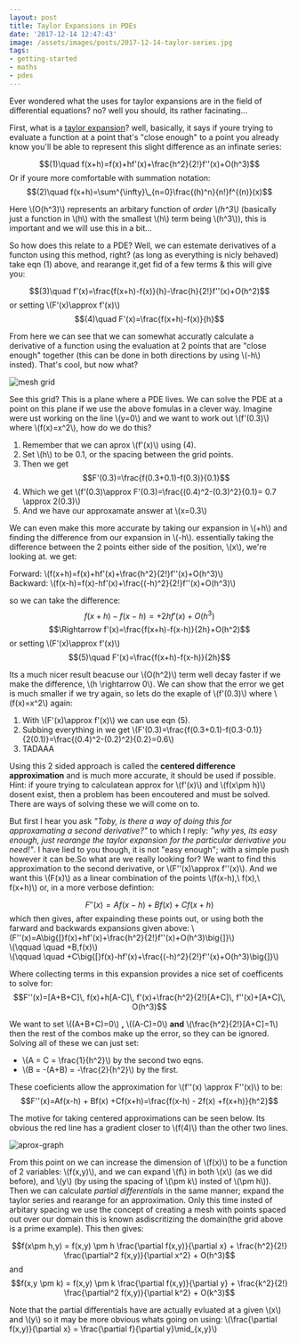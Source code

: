 ```yaml
---
layout: post
title: Taylor Expansions in PDEs
date: '2017-12-14 12:47:43'
image: /assets/images/posts/2017-12-14-taylor-series.jpg
tags:
- getting-started
- maths
- pdes
---
```


Ever wondered what the uses for taylor expansions are in the field of differential equations? no? well you should, its rather facinating...

First, what is a [taylor expansion](https://en.wikipedia.org/wiki/Taylor_series)? well, basically, it says if youre trying to evaluate a function at a point that's "close enough" to a point you already know you'll be able to represent this slight difference as an infinate series:

$$(1)\quad f(x+h)=f(x)+hf'(x)+\frac{h^2}{2!}f''(x)+O(h^3)$$
Or if youre more comfortable with summation notation:
$$(2)\quad f(x+h)=\sum^{\infty}\_{n=0}\frac{(h)^n}{n!}f^{(n)}(x)$$

Here \\(O(h^3)\\)  represents an arbitary function of _order \\(h^3\\)_ (basically just a function in \\(h\\) with the smallest \\(h\\) term being \\(h^3\\)), this is important and we will use this in a bit...

So how does this relate to a PDE?
Well, we can estemate derivatives of a functon using this method, right? (as long as everything is nicly behaved) take eqn (1) above, and rearange it,get fid of a few terms & this will give you:

$$(3)\quad f'(x)=\frac{f(x+h)-f(x)}{h}-\frac{h}{2!}f''(x)+O(h^2)$$
or setting \\(F'(x)\approx f'(x)\\)
$$(4)\quad F'(x)=\frac{f(x+h)-f(x)}{h}$$

From here we can see that we can somewhat accuratly calculate a derivative of a function using the evaluation at 2 points that are "close enough" together (this can be done in both directions by using \\(-h\\) insted). That's cool, but now what?

![mesh grid](../assets/img/content/2017/12/mesh.gif)

See this grid? This is a plane where a PDE lives. We can solve the PDE at a point on this plane if we use the above fomulas in a clever way. Imagine were ust working on the line \\(y=0\\) and we want to work out \\(f'(0.3)\\) where \\(f(x)=x^2\\), how do we do this?

 1. Remember that we can aprox \\(f'(x)\\) using (4).
 2. Set \\(h\\) to be 0.1, or the spacing between the grid points.
 3. Then we get $$F'(0.3)=\frac{f(0.3+0.1)-f(0.3)}{0.1}$$
 4. Which we get \\(f'(0.3)\approx F'(0.3)=\frac{(0.4)^2-(0.3)^2}{0.1}= 0.7 \approx 2(0.3)\\)
 5. And we have our approxamate answer at \\(x=0.3\\)

We can even make this more accurate by taking our expansion in \\(+h\\) and finding the difference from our expansion in \\(-h\\). essentially taking the difference between the 2 points either side of the position, \\(x\\), we're looking at. we get:

Forward: \\(f(x+h)=f(x)\+hf'(x)+\frac{h^2}{2!}f''(x)+O(h^3)\\)  
Backward: \\(f(x-h)=f(x)\-hf'(x)+\frac{(-h)^2}{2!}f''(x)+O(h^3)\\)

so we can take the difference:
$$f(x+h)-f(x-h)=+2hf'(x)+O(h^3)$$
$$\Rightarrow f'(x)=\frac{f(x+h)-f(x-h)}{2h}+O(h^2)$$
or setting \\(F'(x)\approx f'(x)\\)
$$(5)\quad F'(x)=\frac{f(x+h)-f(x-h)}{2h}$$

Its a much nicer result beacuse our \\(O(h^2)\\) term well decay faster if we make the difference, \\(h \rightarrow 0\\). We can show that the error we get is much smaller if we try again, so lets do the exaple of \\(f'(0.3)\\) where \\(f(x)=x^2\\) again:
 1. With \\(F'(x)\approx f'(x)\\) we can use eqn (5).
 2. Subbing everything in we get \\(F'(0.3)=\frac{f(0.3+0.1)-f(0.3-0.1)}{2(0.1)}=\frac{(0.4)^2-(0.2)^2}{0.2}=0.6\\)
 3. TADAAA

Using this 2 sided approach is called the __centered difference approximation__ and is much more accurate, it should be used if possible. Hint: if youre trying to calculatean approx for \\(f'(x)\\) and \\(f(x\pm h)\\) dosent exist, then a problem has been encoutered and must be solved. There are ways of solving these we will come on to. 

But first I hear you ask _"Toby, is there a way of doing this for approxamating a second derivative?"_ to which I reply: _"why yes, its easy enough, just rearange the taylor expansion for the particular derivative you need!"_. I have lied to you though, it is not "easy enough"; with a simple push however it can be.So what are we really looking for? We want to find this approximation to the second derivative, or \\(F''(x)\approx f''(x)\\). And we want this \\(F(x)\\) as a linear combination of the points \\(f(x-h),\ f(x),\ f(x+h)\\) or, in a more verbose defintion:

$$F''(x)=Af(x-h) + Bf(x) +Cf(x+h)$$
which then gives, after expainding these points out, or using both the farward and backwards expansions given above:
\\(F''(x)=A\big{[}f(x)\+hf'(x)+\frac{h^2}{2!}f''(x)+O(h^3)\big{]}\\)   
\\(\qquad \quad +B\,f(x)\\)   
\\(\qquad \quad +C\big{[}f(x)\-hf'(x)+\frac{(-h)^2}{2!}f''(x)+O(h^3)\big{]}\\)   

Where collecting terms in this expansion provides a nice set of coefficents to solve for:
$$F''(x)=[A+B+C]\, f(x)+h[A-C]\, f'(x)+\frac{h^2}{2!}[A+C]\, f''(x)+[A+C]\, O(h^3)$$

We want to set \\((A+B+C)=0\\) __,__ \\((A-C)=0\\) __and__ \\(\frac{h^2}{2!}[A+C]=1\\) then the rest of the combos make up the error, so they can be ignored. Solving all of these we can just set:
 * \\(A = C = \frac{1}{h^2}\\) by the second two eqns.
 * \\(B = -(A+B) = -\frac{2}{h^2}\\) by the first.
 
These coeficients allow the approximation for \\(f''(x) \approx F''(x)\\) to be:
$$F''(x)=Af(x-h) + Bf(x) +Cf(x+h)=\frac{f(x-h) - 2f(x) +f(x+h)}{h^2}$$

The motive for taking centered approximations can be seen below. Its obvious the red line has a gradient closer to \\(f(4)\\) than the other two lines. 

![aprox-graph](../assets/img/content/2017/12/aprox-graph.png)

From this point on we can increase the dimension of \\(f(x)\\) to be a function of 2 variables: \\(f(x,y)\\), and we can expand \\(f\\) in both \\(x\\) (as we did before), and \\(y\\) (by using the spacing of \\(\pm k\\) insted of \\(\pm h\\)). Then we can calculate _partial differentials_ in the same manner; expand the taylor series and rearange for an approximation. Only this time insted of arbitary spacing we use the concept of creating a mesh with points spaced out over our domain this is known asdiscritizing the domain(the grid above is a prime example). This then gives:

$$f(x\pm h,y) = f(x,y) \pm h \frac{\partial f(x,y)}{\partial x} + \frac{h^2}{2!} \frac{\partial^2 f(x,y)}{\partial x^2} + O(h^3)$$
and
$$f(x,y \pm k) = f(x,y) \pm k \frac{\partial f(x,y)}{\partial y} + \frac{k^2}{2!} \frac{\partial^2 f(x,y)}{\partial k^2} + O(k^3)$$

Note that the partial differentials have are actually evluated at a given \\(x\\) and \\(y\\) so it may be more obvious whats going on using: \\(\frac{\partial f(x,y)}{\partial x} = \frac{\partial f}{\partial y}\mid_{x,y}\\)